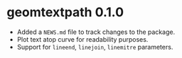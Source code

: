 # geomtextpath 0.1.0

* Added a `NEWS.md` file to track changes to the package.
* Plot text atop curve for readability purposes.
* Support for `lineend`, `linejoin`, `linemitre` parameters.
